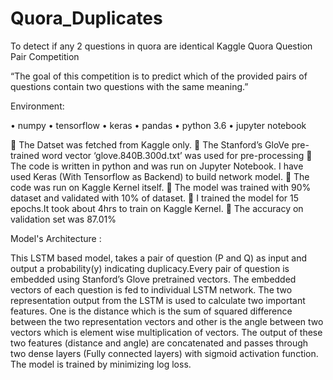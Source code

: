 # Quora_Duplicates
To detect if any 2 questions in quora are identical
Kaggle Quora Question Pair Competition

“The goal of this competition is to predict which of the provided pairs of questions contain two questions with the same meaning.”

Environment:

•	numpy •	tensorflow •	keras •	pandas •	python 3.6 •	jupyter notebook

	The Datset was fetched from Kaggle only. 	The Stanford’s GloVe pre-trained word vector ‘glove.840B.300d.txt’ was used for pre-processing 	The code is written in python and was run on Jupyter Notebook. I have used Keras (With Tensorflow as Backend) to build network model. 	The code was run on Kaggle Kernel itself. 	The model was trained with 90% dataset and validated with 10% of dataset. 	I trained the model for 15 epochs.It took about 4hrs to train on Kaggle Kernel. 	The accuracy on validation set was 87.01%

Model's Architecture :

This LSTM based model, takes a pair of question (P and Q) as input and output a probability(y) indicating duplicacy.Every pair of question is embedded using Stanford’s Glove pretrained vectors. The embedded vectors of each question is fed to individual LSTM network. The two representation output from the LSTM is used to calculate two important features. One is the distance which is the sum of squared difference between the two representation vectors and other is the angle between two vectors which is element wise multiplication of vectors. The output of these two features (distance and angle) are concatenated and passes through two dense layers (Fully connected layers) with sigmoid activation function. The model is trained by minimizing log loss.


